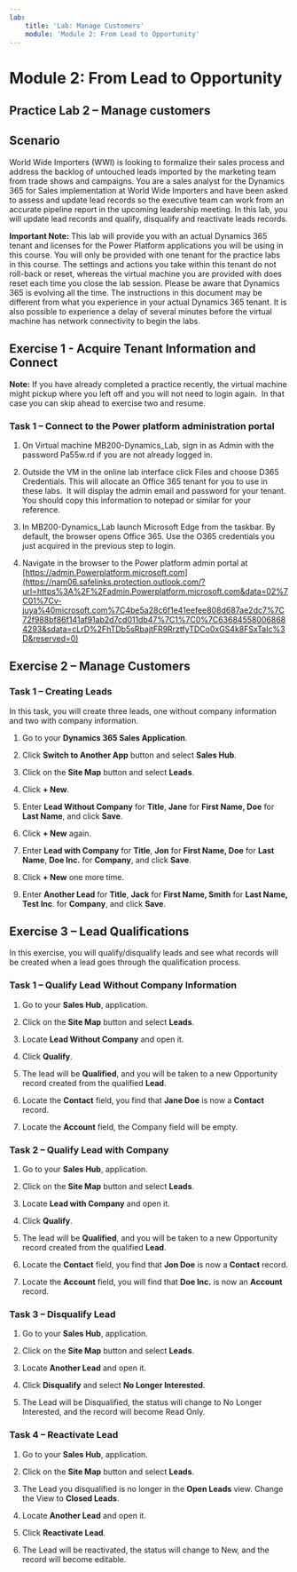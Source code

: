 ```yaml
---
lab:
    title: 'Lab: Manage Customers'
    module: 'Module 2: From Lead to Opportunity'
---
```



Module 2: From Lead to Opportunity
==================================

## Practice Lab 2 – Manage customers

Scenario
--------

World Wide Importers (WWI) is looking to formalize their sales process and
address the backlog of untouched leads imported by the marketing team from trade
shows and campaigns. You are a sales analyst for the Dynamics 365 for Sales
implementation at World Wide Importers and have been asked to assess and update
lead records so the executive team can work from an accurate pipeline report in
the upcoming leadership meeting. In this lab, you will update lead records and
qualify, disqualify and reactivate leads records.

**Important Note:** This lab will provide you with an actual Dynamics 365 tenant
and licenses for the Power Platform applications you will be using in this
course. You will only be provided with one tenant for the practice labs in this
course. The settings and actions you take within this tenant do not roll-back or
reset, whereas the virtual machine you are provided with does reset each time
you close the lab session. Please be aware that Dynamics 365 is evolving all the time. The
instructions in this document may be different from what you experience in your
actual Dynamics 365 tenant. It is also possible to experience a delay of several
minutes before the virtual machine has network connectivity to begin the labs.

Exercise 1 - Acquire Tenant Information and Connect
---------------------------------------------------

**Note:** If you have already completed a practice recently, the virtual machine
might pickup where you left off and you will not need to login again.  In that
case you can skip ahead to exercise two and resume.

### Task 1 – Connect to the Power platform administration portal

1.  On Virtual machine MB200-Dynamics_Lab, sign in as Admin with the password
    Pa55w.rd if you are not already logged in.

2.  Outside the VM in the online lab interface click Files and choose D365
    Credentials. This will allocate an Office 365 tenant for you to use in these
    labs.  It will display the admin email and password for your tenant.  You
    should copy this information to notepad or similar for your reference.

3.  In MB200-Dynamics_Lab launch Microsoft Edge from the taskbar. By default,
    the browser opens Office 365. Use the O365 credentials you just acquired in
    the previous step to login.

4.  Navigate in the browser to the Power platform admin portal at
    [https://admin.Powerplatform.microsoft.com](https://nam06.safelinks.protection.outlook.com/?url=https%3A%2F%2Fadmin.Powerplatform.microsoft.com&data=02%7C01%7Cv-juya%40microsoft.com%7C4be5a28c6f1e41eefee808d687ae2dc7%7C72f988bf86f141af91ab2d7cd011db47%7C1%7C0%7C636845580068684293&sdata=cLrD%2FhTDb5sRbajtFR9RrztfyTDCo0xGS4k8FSxTaIc%3D&reserved=0)

Exercise 2 – Manage Customers
-----------------------------

### Task 1 – Creating Leads

In this task, you will create three leads, one without company information and
two with company information.

1.  Go to your **Dynamics 365 Sales Application**.

2.  Click **Switch to Another App** button and select **Sales Hub**.

3.  Click on the **Site Map** button and select **Leads**.

4.  Click **+ New**.

5.  Enter **Lead Without Company** for **Title**, **Jane** for **First Name,
    Doe** for **Last Name**, and click **Save**.

6.  Click **+ New** again.

7.  Enter **Lead with Company** for **Title**, **Jon** for **First Name, Doe**
    for **Last Name**, **Doe Inc.** for **Company**, and click **Save**.

8.  Click **+ New** one more time.

9.  Enter **Another Lead** for **Title**, **Jack** for **First Name, Smith** for
    **Last Name, Test Inc**. for **Company**, and click **Save**.

Exercise 3 – Lead Qualifications
--------------------------------

In this exercise, you will qualify/disqualify leads and see what records will be
created when a lead goes through the qualification process.

### Task 1 – Qualify Lead Without Company Information 

1.  Go to your **Sales Hub**, application.

2.  Click on the **Site Map** button and select **Leads**.

3.  Locate **Lead Without Company** and open it.

4.  Click **Qualify**.

5.  The lead will be **Qualified**, and you will be taken to a new Opportunity
    record created from the qualified **Lead**.

6.  Locate the **Contact** field, you find that **Jane Doe** is now a
    **Contact** record.

7.  Locate the **Account** field, the Company field will be empty.

### Task 2 – Qualify Lead with Company

1.  Go to your **Sales Hub**, application.

2.  Click on the **Site Map** button and select **Leads**.

3.  Locate **Lead with Company** and open it.

4.  Click **Qualify**.

5.  The lead will be **Qualified**, and you will be taken to a new Opportunity
    record created from the qualified **Lead**.

6.  Locate the **Contact** field, you find that **Jon Doe** is now a **Contact**
    record.

7.  Locate the **Account** field, you will find that **Doe Inc.** is now an
    **Account** record.

### Task 3 – Disqualify Lead

1.  Go to your **Sales Hub**, application.

2.  Click on the **Site Map** button and select **Leads**.

3.  Locate **Another Lead** and open it.

4.  Click **Disqualify** and select **No Longer Interested**.

5.  The Lead will be Disqualified, the status will change to No Longer
    Interested, and the record will become Read Only.

### Task 4 – Reactivate Lead

1.  Go to your **Sales Hub**, application.

2.  Click on the **Site Map** button and select **Leads**.

3.  The Lead you disqualified is no longer in the **Open Leads** view. Change
    the View to **Closed Leads**.

4.  Locate **Another Lead** and open it.

5.  Click **Reactivate Lead**.

6.  The Lead will be reactivated, the status will change to New, and the record
    will become editable.
